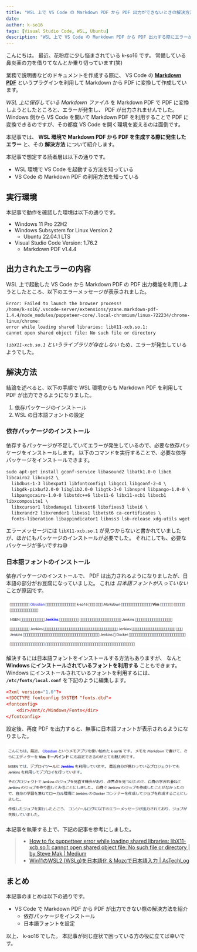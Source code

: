 ```yaml
---
title: "WSL 上で VS Code の Markdown PDF から PDF 出力ができないときの解決方法"
date:
author: k-so16
tags: [Visual Studio Code, WSL, Ubuntu]
description: "WSL 上で VS Code の Markdown PDF から PDF 出力する際にエラーが発生した場合の対処方法を紹介します。"
---
```


こんにちは。
最近、花粉症に少し悩まされている k-so16 です。
常備している鼻炎薬の力を借りてなんとか乗り切っています(笑)

業務で説明書などのドキュメントを作成する際に、 VS Code の **[Markdown PDF](https://marketplace.visualstudio.com/items?itemName=yzane.markdown-pdf)** というプラグインを利用して Markdown から PDF に変換して作成しています。

*WSL 上に保存している Markdown ファイル* を Markdown PDF で PDF に変換しようとしたところと、エラーが発生し、 PDF が出力されませんでした。
Windows 側から VS Code を開いて Markdown PDF を利用することで PDF に変換できるのですが、その都度 VS Code を開く環境を変えるのは面倒です。

本記事では、 **WSL 環境で Markdown PDF から PDF を生成する際に発生したエラー** と、その **解決方法** について紹介します。

本記事で想定する読者層は以下の通りです。

- WSL 環境で VS Code を起動する方法を知っている
- VS Code の Markdown PDF の利用方法を知っている

## 実行環境

本記事で動作を確認した環境は以下の通りです。

- Windows 11 Pro 22H2
- Windows Subsystem for Linux Version 2
    - Ubuntu 22.04.1 LTS
- Visual Studio Code Version: 1.76.2
    - Markdown PDF v1.4.4

## 出力されたエラーの内容

WSL 上で起動した VS Code から Markdown PDF の PDF 出力機能を利用しようとしたところ、以下のエラーメッセージが表示されました。

```:title=エラーメッセージ
Error: Failed to launch the browser process!
/home/k-so16/.vscode-server/extensions/yzane.markdown-pdf-1.4.4/node_modules/puppeteer-core/.local-chromium/linux-722234/chrome-linux/chrome:
error while loading shared libraries: libX11-xcb.so.1:
cannot open shared object file: No such file or directory
```

*`libX11-xcb.so.1` というライブラリが存在しない* ため、エラーが発生しているようでした。

## 解決方法

結論を述べると、以下の手順で WSL 環境からも Markdown PDF を利用して PDF が出力できるようになりました。

1. 依存パッケージのインストール
2. WSL の日本語フォントの設定

### 依存パッケージのインストール

依存するパッケージが不足していてエラーが発生しているので、必要な依存パッケージをインストールします。
以下のコマンドを実行することで、必要な依存パッケージをインストールできます。

```bash:title=依存パッケージのインストール
sudo apt-get install gconf-service libasound2 libatk1.0-0 libc6 libcairo2 libcups2 \
  libdbus-1-3 libexpat1 libfontconfig1 libgcc1 libgconf-2-4 \
  libgdk-pixbuf2.0-0 libglib2.0-0 libgtk-3-0 libnspr4 libpango-1.0-0 \
  libpangocairo-1.0-0 libstdc++6 libx11-6 libx11-xcb1 libxcb1 libxcomposite1 \
  libxcursor1 libxdamage1 libxext6 libxfixes3 libxi6 \
  libxrandr2 libxrender1 libxss1 libxtst6 ca-certificates \
  fonts-liberation libappindicator1 libnss3 lsb-release xdg-utils wget
```

エラーメッセージには `libX11-xcb.so.1` が見つからないと書かれていましたが、ほかにもパッケージのインストールが必要でした。
それにしても、必要なパッケージが多いですね😅

### 日本語フォントのインストール

依存パッケージのインストールで、 PDF は出力されるようになりましたが、日本語の部分がお豆腐になっていました。
これは *日本語フォントが入っていない* ことが原因です。

![日本語フォントが豆腐化して出力された](./images/japanese-fonts-shown-as-tofu.png)

解決するには日本語フォントをインストールする方法もありますが、 なんと **Windows にインストールされているフォントを利用する** こともできます。
Windows にインストールされているフォントを利用するには、 **`/etc/fonts/local.conf`** を下記のように編集します。

```xml:title=/etc/fonts/local.conf
<?xml version="1.0"?>
<!DOCTYPE fontconfig SYSTEM "fonts.dtd">
<fontconfig>
    <dir>/mnt/c/Windows/Fonts</dir>
</fontconfig>
```

設定後、再度 PDF を出力すると、無事に日本語フォントが表示されるようになりました。

![PDF に日本語フォントが表示された](./images/solved-japanese-fonts.png)

本記事を執筆する上で、下記の記事を参考にしました。

> - [How to fix puppetteer error while loading shared libraries: libX11-xcb.so.1: cannot open shared object file: No such file or directory | by Steve Mak | Medium](https://medium.com/@ssmak/how-to-fix-puppetteer-error-while-loading-shared-libraries-libx11-xcb-so-1-c1918b75acc3)
> - [Win11のWSL2 (WSLg)を日本語化 &#038; Mozcで日本語入力 | AsTechLog](https://astherier.com/blog/2021/07/windows11-wsl2-wslg-japanese/#toc_id_3_2)

## まとめ

本記事のまとめは以下の通りです。

- VS Code で Markdown PDF から PDF が出力できない際の解決方法を紹介
    - 依存パッケージをインストール
    - 日本語フォントを設定

以上、 k-so16 でした。
本記事が同じ症状で困っている方の役に立てば幸いです。